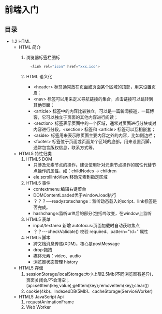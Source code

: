 # 前端入门

## 目录

- 1.2 HTML
  - HTML 简介
    1. 浏览器标签栏图标

       ```javascript
         <link rel="icon" href="xxx.ico">
       ```

    2. HTML 语义化
       - \<header> 标签通常放在页面或页面某个区域的顶部，用来设置页眉；
       - \<nav> 标签可以用来定义导航链接的集合，点击链接可以跳转到其他页面；
       - \<article> 标签中的内容比较独立，可以是一篇新闻报道，一篇博客，它可以独立于页面的其他内容进行阅读；
       - \<section> 标签表示页面中的一个区域，通常对页面进行分块或对内容进行分段，\<section> 标签和 \<article> 标签可以互相嵌套；
       - \<aside> 标签用来表示除页面主要内容之外的内容，比如侧边栏；
       - \<footer> 标签位于页面或页面某个区域的底部，用来设置页脚，通常包含版权信息，联系方式等。
  - HTML5 特性归类
    1. HTML5 DOM
       - 只涉及元素节点的操作，建议使用针对元素节点操作的属性代替节点操作的属性，如：childNodes -> children
       - ele.scrolllntoView:移动元素到指定区域
    2. HTML5 事件
       - contextmenu:编辑右键菜单
       - DOMContentLoaded优于window.load执行
       - ？？？---readystatechange：监听动态载入的script、link标签是否完成。
       - hashchange:监听url#后的部分(包括#)改变，在window上监听
    3. HTML5 表单
       - input/textarea 新增 autofocus:页面加载时自动获取焦点
       - ？？---checkValidate() 校验 required、pattern="\d+" 属性
    4. HTML5 脚本
       - 跨文档消息传递(XDM)，核心是postMessage
       - drop:拖拽
       - 媒体元素：video、audio
       - 浏览器状态管理 history
  - HTML5 存储
    1. sessionStorage/localStorage:大小上限2.5Mb(不同浏览器有差异)，页面关闭会/不会清空；(api:setItem(key,value);getItem(key);removeItem(key);clear())
    2. cookie(4kb)、IndexedDB(5Mb)、cacheStorage(ServiceWorker)
  - HTML5 JavaScript Api
    1. requestAnimationFrame
    2. Web Worker